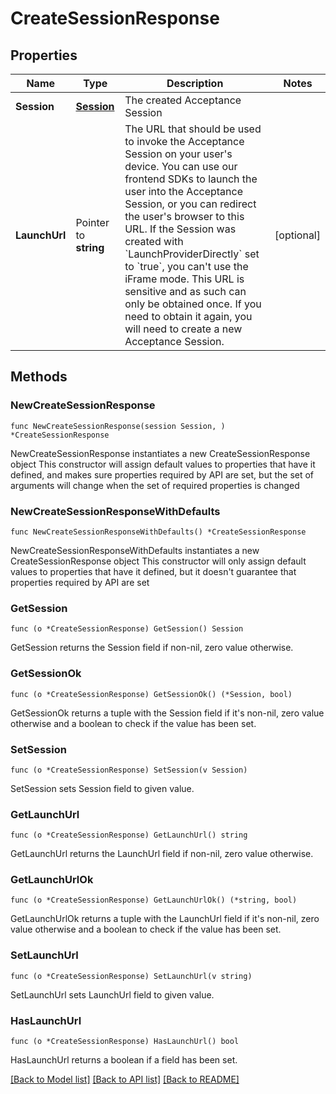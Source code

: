 # CreateSessionResponse

## Properties

Name | Type | Description | Notes
------------ | ------------- | ------------- | -------------
**Session** | [**Session**](Session.md) | The created Acceptance Session | 
**LaunchUrl** | Pointer to **string** | The URL that should be used to invoke the Acceptance Session on your user&#39;s device.                You can use our frontend SDKs to launch the user into the Acceptance Session, or you can redirect the user&#39;s browser to this URL.  If the Session was created with &#x60;LaunchProviderDirectly&#x60; set to &#x60;true&#x60;, you can&#39;t use the iFrame mode.                This URL is sensitive and as such can only be obtained once. If you need to obtain it again, you will need to create a new Acceptance Session. | [optional] 

## Methods

### NewCreateSessionResponse

`func NewCreateSessionResponse(session Session, ) *CreateSessionResponse`

NewCreateSessionResponse instantiates a new CreateSessionResponse object
This constructor will assign default values to properties that have it defined,
and makes sure properties required by API are set, but the set of arguments
will change when the set of required properties is changed

### NewCreateSessionResponseWithDefaults

`func NewCreateSessionResponseWithDefaults() *CreateSessionResponse`

NewCreateSessionResponseWithDefaults instantiates a new CreateSessionResponse object
This constructor will only assign default values to properties that have it defined,
but it doesn't guarantee that properties required by API are set

### GetSession

`func (o *CreateSessionResponse) GetSession() Session`

GetSession returns the Session field if non-nil, zero value otherwise.

### GetSessionOk

`func (o *CreateSessionResponse) GetSessionOk() (*Session, bool)`

GetSessionOk returns a tuple with the Session field if it's non-nil, zero value otherwise
and a boolean to check if the value has been set.

### SetSession

`func (o *CreateSessionResponse) SetSession(v Session)`

SetSession sets Session field to given value.


### GetLaunchUrl

`func (o *CreateSessionResponse) GetLaunchUrl() string`

GetLaunchUrl returns the LaunchUrl field if non-nil, zero value otherwise.

### GetLaunchUrlOk

`func (o *CreateSessionResponse) GetLaunchUrlOk() (*string, bool)`

GetLaunchUrlOk returns a tuple with the LaunchUrl field if it's non-nil, zero value otherwise
and a boolean to check if the value has been set.

### SetLaunchUrl

`func (o *CreateSessionResponse) SetLaunchUrl(v string)`

SetLaunchUrl sets LaunchUrl field to given value.

### HasLaunchUrl

`func (o *CreateSessionResponse) HasLaunchUrl() bool`

HasLaunchUrl returns a boolean if a field has been set.


[[Back to Model list]](../README.md#documentation-for-models) [[Back to API list]](../README.md#documentation-for-api-endpoints) [[Back to README]](../README.md)


